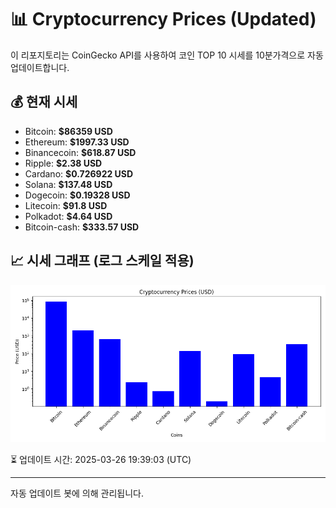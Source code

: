 
# 📊 Cryptocurrency Prices (Updated)

이 리포지토리는 CoinGecko API를 사용하여 코인 TOP 10 시세를 10분가격으로 자동 업데이트합니다.

## 💰 현재 시세
- Bitcoin: **$86359 USD**
- Ethereum: **$1997.33 USD**
- Binancecoin: **$618.87 USD**
- Ripple: **$2.38 USD**
- Cardano: **$0.726922 USD**
- Solana: **$137.48 USD**
- Dogecoin: **$0.19328 USD**
- Litecoin: **$91.8 USD**
- Polkadot: **$4.64 USD**
- Bitcoin-cash: **$333.57 USD**

## 📈 시세 그래프 (로그 스케일 적용)
![Crypto Prices](crypto_prices.png)

⏳ 업데이트 시간: 2025-03-26 19:39:03 (UTC)

---
자동 업데이트 봇에 의해 관리됩니다.

